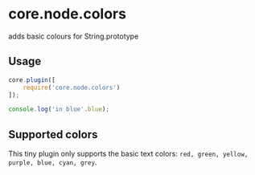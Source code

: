 # core.node.colors
adds basic colours for String.prototype

## Usage

```js
core.plugin([
    require('core.node.colors')
]);

console.log('in blue'.blue);
```

## Supported colors

This tiny plugin only supports the basic text colors: `red, green, yellow, purple, blue, cyan, grey`.
